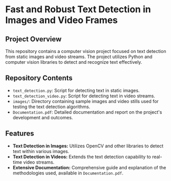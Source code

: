 # Fast and Robust Text Detection in Images and Video Frames

## Project Overview
This repository contains a computer vision project focused on text detection from static images and video streams. The project utilizes Python and computer vision libraries to detect and recognize text effectively.

## Repository Contents
- `text_detection.py`: Script for detecting text in static images.
- `text_detection_video.py`: Script for detecting text in video streams.
- `images/`: Directory containing sample images and video stills used for testing the text detection algorithms.
- `Documentation.pdf`: Detailed documentation and report on the project's development and outcomes.

## Features
- **Text Detection in Images:** Utilizes OpenCV and other libraries to detect text within various images.
- **Text Detection in Videos:** Extends the text detection capability to real-time video streams.
- **Extensive Documentation:** Comprehensive guide and explanation of the methodologies used, available in `Documentation.pdf`.
